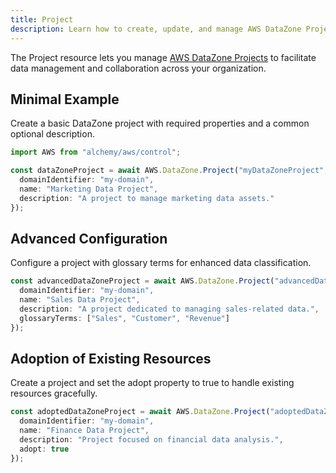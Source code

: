 ```yaml
---
title: Project
description: Learn how to create, update, and manage AWS DataZone Projects using Alchemy Cloud Control.
---
```


The Project resource lets you manage [AWS DataZone Projects](https://docs.aws.amazon.com/datazone/latest/userguide/) to facilitate data management and collaboration across your organization.

## Minimal Example

Create a basic DataZone project with required properties and a common optional description.

```ts
import AWS from "alchemy/aws/control";

const dataZoneProject = await AWS.DataZone.Project("myDataZoneProject", {
  domainIdentifier: "my-domain",
  name: "Marketing Data Project",
  description: "A project to manage marketing data assets."
});
```

## Advanced Configuration

Configure a project with glossary terms for enhanced data classification.

```ts
const advancedDataZoneProject = await AWS.DataZone.Project("advancedDataZoneProject", {
  domainIdentifier: "my-domain",
  name: "Sales Data Project",
  description: "A project dedicated to managing sales-related data.",
  glossaryTerms: ["Sales", "Customer", "Revenue"]
});
```

## Adoption of Existing Resources

Create a project and set the adopt property to true to handle existing resources gracefully.

```ts
const adoptedDataZoneProject = await AWS.DataZone.Project("adoptedDataZoneProject", {
  domainIdentifier: "my-domain",
  name: "Finance Data Project",
  description: "Project focused on financial data analysis.",
  adopt: true
});
```